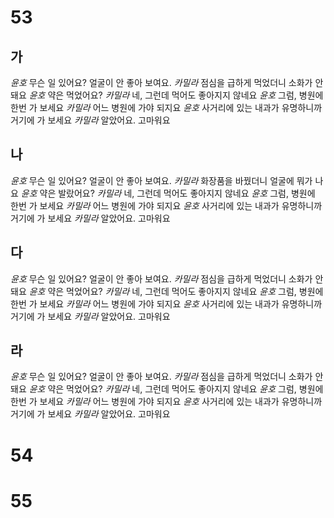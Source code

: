 # 53
## 가
*윤호* 무슨 일 있어요? 얼굴이 안 좋아 보여요.
*카밀라* 점심을 급하게 먹었더니 소화가 안 돼요
*윤호* 약은 먹었어요?
*카밀라* 네, 그런데 먹어도 좋아지지 않네요
*윤호* 그럼, 병원에 한번 가 보세요
*카밀라* 어느 병원에 가야 되지요
*윤호* 사거리에 있는 내과가 유명하니까 거기에 가 보세요
*카밀라* 알았어요. 고마워요
## 나
*윤호* 무슨 일 있어요? 얼굴이 안 좋아 보여요.
*카밀라* 화장품을 바꿨더니 얼굴에 뭐가 나요
*윤호* 약은 발랐어요?
*카밀라* 네, 그런데 먹어도 좋아지지 않네요
*윤호* 그럼, 병원에 한번 가 보세요
*카밀라* 어느 병원에 가야 되지요
*윤호* 사거리에 있는 내과가 유명하니까 거기에 가 보세요
*카밀라* 알았어요. 고마워요
## 다
*윤호* 무슨 일 있어요? 얼굴이 안 좋아 보여요.
*카밀라* 점심을 급하게 먹었더니 소화가 안 돼요
*윤호* 약은 먹었어요?
*카밀라* 네, 그런데 먹어도 좋아지지 않네요
*윤호* 그럼, 병원에 한번 가 보세요
*카밀라* 어느 병원에 가야 되지요
*윤호* 사거리에 있는 내과가 유명하니까 거기에 가 보세요
*카밀라* 알았어요. 고마워요
## 라
*윤호* 무슨 일 있어요? 얼굴이 안 좋아 보여요.
*카밀라* 점심을 급하게 먹었더니 소화가 안 돼요
*윤호* 약은 먹었어요?
*카밀라* 네, 그런데 먹어도 좋아지지 않네요
*윤호* 그럼, 병원에 한번 가 보세요
*카밀라* 어느 병원에 가야 되지요
*윤호* 사거리에 있는 내과가 유명하니까 거기에 가 보세요
*카밀라* 알았어요. 고마워요
# 54
# 55